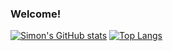 ### Welcome!
[![Simon's GitHub stats](https://github-readme-stats.vercel.app/api?username=simonavans)](https://github.com/anuraghazra/github-readme-stats)
[![Top Langs](https://github-readme-stats.vercel.app/api/top-langs/?username=simonavans)](https://github.com/anuraghazra/github-readme-stats)
